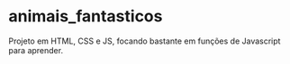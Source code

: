 # animais_fantasticos
Projeto em HTML, CSS e JS, focando bastante em funções de Javascript para aprender.
